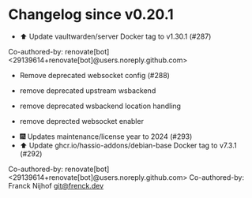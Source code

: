 # Changelog since v0.20.1
- ⬆️ Update vaultwarden/server Docker tag to v1.30.1 (#287)

Co-authored-by: renovate[bot] <29139614+renovate[bot]@users.noreply.github.com> 
- Remove deprecated websocket config (#288)

* remove deprecated upstream wsbackend

* remove deprecated wsbackend location handling

* remove deprected websocket enabler 
- 🎆 Updates maintenance/license year to 2024 (#293) 
- ⬆️ Update ghcr.io/hassio-addons/debian-base Docker tag to v7.3.1 (#292)

Co-authored-by: renovate[bot] <29139614+renovate[bot]@users.noreply.github.com>
Co-authored-by: Franck Nijhof <git@frenck.dev> 
